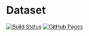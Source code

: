 # Dataset
[![Build Status](https://travis.ibm.com/AI4SCR-DEV/dataset.svg?token=bmUqdLriQp1g3yv7TJC6&branch=master)](https://travis.ibm.com/AI4SCR-DEV/dataset)
[![GitHub Pages](https://img.shields.io/badge/docs-sphinx-blue)](https://pages.github.ibm.com/art-zurich/dataset-python-package/)